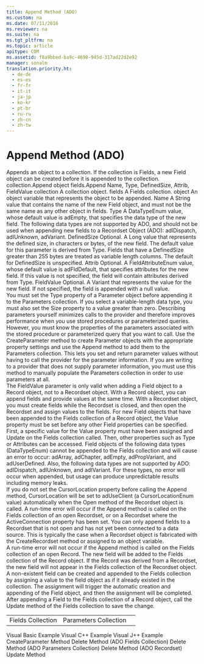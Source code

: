```yaml
---
title: Append Method (ADO)
ms.custom: na
ms.date: 07/11/2016
ms.reviewer: na
ms.suite: na
ms.tgt_pltfrm: na
ms.topic: article
apitype: COM
ms.assetid: f8a9bbed-ba9c-4698-945d-317ad22d2e92
manager: sonalm
translation.priority.ht: 
  - de-de
  - es-es
  - fr-fr
  - it-it
  - ja-jp
  - ko-kr
  - pt-br
  - ru-ru
  - zh-cn
  - zh-tw
---
```

# Append Method (ADO)
<?xml version="1.0" encoding="utf-8"?>
<developerReferenceWithSyntaxDocument xmlns="http://ddue.schemas.microsoft.com/authoring/2003/5" xmlns:xlink="http://www.w3.org/1999/xlink" xmlns:xsi="http://www.w3.org/2001/XMLSchema-instance" xsi:schemaLocation="http://ddue.schemas.microsoft.com/authoring/2003/5 http://dduestorage.blob.core.windows.net/ddueschema/developer.xsd">
  <introduction>
    <para>Appends an object to a collection. If the collection is <legacyLink xlink:href="7c371474-b88f-4730-afa5-44163a0488d5">Fields</legacyLink>, a new <legacyLink xlink:href="b10a72fc-3c4b-4186-a70b-993dc9f7a092">Field</legacyLink> object can be created before it is appended to the collection.</para>
  </introduction>
  <syntaxSection>
    <legacySyntax>
collection.Append object
fields.Append Name, Type, DefinedSize, Attrib, FieldValue</legacySyntax>
  </syntaxSection>
  <parameters>
    <content>
      <definitionTable>
        <definedTerm> <legacyItalic>collection</legacyItalic> </definedTerm>
        <definition>
          <para>A collection object.</para>
        </definition>
        <definedTerm> <legacyItalic>fields</legacyItalic> </definedTerm>
        <definition>
          <para>A <unmanagedCodeEntityReference>Fields</unmanagedCodeEntityReference> collection.</para>
        </definition>
        <definedTerm> <legacyItalic>object</legacyItalic> </definedTerm>
        <definition>
          <para>An object variable that represents the object to be appended.</para>
        </definition>
        <definedTerm> <legacyItalic>Name</legacyItalic> </definedTerm>
        <definition>
          <para>A <languageKeyword>String</languageKeyword> value that contains the name of the new <unmanagedCodeEntityReference>Field</unmanagedCodeEntityReference> object, and must not be the same name as any other object in <legacyItalic>fields</legacyItalic>.</para>
        </definition>
        <definedTerm> <legacyItalic>Type</legacyItalic> </definedTerm>
        <definition>
          <para>A <legacyLink xlink:href="2c57eca6-9336-4b06-ba10-9fef5926b1d0">DataTypeEnum</legacyLink> value, whose default value is <legacyBold>adEmpty</legacyBold>, that specifies the data type of the new field. The following data types are not supported by ADO, and should not be used when appending new fields to a <link xlink:href="ede1415f-c3df-4cc5-a05b-2576b2b84b60">Recordset Object (ADO)</link>: <legacyBold>adIDispatch</legacyBold>, <legacyBold>adIUnknown</legacyBold>, <legacyBold>adVariant</legacyBold>.</para>
        </definition>
        <definedTerm> <legacyItalic>DefinedSize</legacyItalic> </definedTerm>
        <definition>
          <para>Optional. A <languageKeyword>Long</languageKeyword> value that represents the defined size, in characters or bytes, of the new field. The default value for this parameter is derived from <parameterReference>Type</parameterReference>. Fields that have a <parameterReference>DefinedSize</parameterReference> greater than 255 bytes are treated as variable length columns. The default for <parameterReference>DefinedSize</parameterReference> is unspecified.</para>
        </definition>
        <definedTerm> <legacyItalic>Attrib</legacyItalic> </definedTerm>
        <definition>
          <para>Optional. A <legacyLink xlink:href="6e34d886-005a-40dc-bd5c-6adcbf81e5cd">FieldAttributeEnum</legacyLink> value, whose default value is <legacyBold>adFldDefault</legacyBold>, that specifies attributes for the new field. If this value is not specified, the field will contain attributes derived from <parameterReference>Type</parameterReference>.</para>
        </definition>
        <definedTerm> <legacyItalic>FieldValue</legacyItalic> </definedTerm>
        <definition>
          <para>Optional. A <languageKeyword>Variant</languageKeyword> that represents the value for the new field. If not specified, the field is appended with a null value.</para>
        </definition>
      </definitionTable>
    </content>
  </parameters>
  <languageReferenceRemarks>
    <content />
    <sections>
      <section>
        <title>Parameters Collection</title>
        <content>
          <para>You must set the <legacyLink xlink:href="8a4c079f-9f4f-4545-801d-85983b8db71e">Type</legacyLink> property of a <legacyLink xlink:href="e010e794-7f0f-4026-8b5b-37328e437d63">Parameter</legacyLink> object before appending it to the <legacyLink xlink:href="497cae10-3913-422a-9753-dcbb0a639b1b">Parameters</legacyLink> collection. If you select a variable-length data type, you must also set the <legacyLink xlink:href="e6bad449-ebdb-4dd3-886a-9e6f1e7ee5d2">Size</legacyLink> property to a value greater than zero.</para>
          <para>Describing parameters yourself minimizes calls to the provider and therefore improves performance when you use stored procedures or parameterized queries. However, you must know the properties of the parameters associated with the stored procedure or parameterized query that you want to call. </para>
          <para>Use the <legacyLink xlink:href="9666fdcc-0544-4ed7-a97b-c415f2a56d7e">CreateParameter</legacyLink> method to create <unmanagedCodeEntityReference>Parameter</unmanagedCodeEntityReference> objects with the appropriate property settings and use the <unmanagedCodeEntityReference>Append</unmanagedCodeEntityReference> method to add them to the <legacyLink xlink:href="497cae10-3913-422a-9753-dcbb0a639b1b">Parameters</legacyLink> collection. This lets you set and return parameter values without having to call the provider for the parameter information. If you are writing to a provider that does not supply parameter information, you must use this method to manually populate the <unmanagedCodeEntityReference>Parameters</unmanagedCodeEntityReference> collection in order to use parameters at all.</para>
        </content>
      </section>
      <section>
        <title>Fields Collection</title>
        <content>
          <para>The <legacyItalic>FieldValue</legacyItalic> parameter is only valid when adding a <unmanagedCodeEntityReference>Field</unmanagedCodeEntityReference> object to a <legacyLink xlink:href="db83ed2c-a8e3-460c-8682-64667e4d5d01">Record</legacyLink> object, not to a <unmanagedCodeEntityReference>Recordset</unmanagedCodeEntityReference> object. With a <unmanagedCodeEntityReference>Record</unmanagedCodeEntityReference> object, you can append fields and provide values at the same time. With a <unmanagedCodeEntityReference>Recordset</unmanagedCodeEntityReference> object, you must create fields while the <unmanagedCodeEntityReference>Recordset</unmanagedCodeEntityReference> is closed, and then open the <unmanagedCodeEntityReference>Recordset</unmanagedCodeEntityReference> and assign values to the fields.</para>
          <alert class="note">
            <para>For new <unmanagedCodeEntityReference>Field</unmanagedCodeEntityReference> objects that have been appended to the <unmanagedCodeEntityReference>Fields</unmanagedCodeEntityReference> collection of a <unmanagedCodeEntityReference>Record</unmanagedCodeEntityReference> object, the <legacyLink xlink:href="48919c74-86d4-462e-99b9-8854ceb8d683">Value</legacyLink> property must be set before any other <unmanagedCodeEntityReference>Field</unmanagedCodeEntityReference> properties can be specified. First, a specific value for the <unmanagedCodeEntityReference>Value</unmanagedCodeEntityReference> property must have been assigned and <legacyLink xlink:href="6b2a9c31-1a7e-40db-8a53-30720d0f6cc1">Update</legacyLink> on the <unmanagedCodeEntityReference>Fields</unmanagedCodeEntityReference> collection called. Then, other properties such as <legacyLink xlink:href="8a4c079f-9f4f-4545-801d-85983b8db71e">Type</legacyLink> or <legacyLink xlink:href="acc15d40-68a6-4ba9-85bd-12d331aecaa6">Attributes</legacyLink> can be accessed. <unmanagedCodeEntityReference>Field</unmanagedCodeEntityReference> objects of the following data types (<legacyBold>DataTypeEnum</legacyBold>) cannot be appended to the <unmanagedCodeEntityReference>Fields</unmanagedCodeEntityReference> collection and will cause an error to occur: <legacyBold>adArray</legacyBold>, <legacyBold>adChapter</legacyBold>, <legacyBold>adEmpty</legacyBold>, <legacyBold>adPropVariant</legacyBold>, and <legacyBold>adUserDefined</legacyBold>. Also, the following data types are not supported by ADO: <legacyBold>adIDispatch</legacyBold>, <legacyBold>adIUnknown</legacyBold>, and <legacyBold>adIVariant</legacyBold>. For these types, no error will occur when appended, but usage can produce unpredictable results including memory leaks.</para>
          </alert>
        </content>
      </section>
      <section>
        <title>Recordset</title>
        <content>
          <para>If you do not set the <legacyLink xlink:href="39c8d86e-7ee9-4182-be5e-aad5ce952f84">CursorLocation</legacyLink> property before calling the <unmanagedCodeEntityReference>Append</unmanagedCodeEntityReference> method, <unmanagedCodeEntityReference>CursorLocation</unmanagedCodeEntityReference> will be set to <legacyBold>adUseClient</legacyBold> (a <legacyLink xlink:href="acb255ff-1734-4b70-89bb-aef862b4c63b">CursorLocationEnum</legacyLink> value) automatically when the <legacyLink xlink:href="3236749c-4b71-4235-89e2-ccdfaaa9319d">Open</legacyLink> method of the <legacyLink xlink:href="ede1415f-c3df-4cc5-a05b-2576b2b84b60">Recordset</legacyLink> object is called.</para>
          <para>A run-time error will occur if the <unmanagedCodeEntityReference>Append </unmanagedCodeEntityReference>method is called on the <unmanagedCodeEntityReference>Fields</unmanagedCodeEntityReference> collection of an open <unmanagedCodeEntityReference>Recordset</unmanagedCodeEntityReference>, or on a <unmanagedCodeEntityReference>Recordset</unmanagedCodeEntityReference> where the <legacyLink xlink:href="52d0a96c-14fb-4ad9-b004-4d821bc0a6db">ActiveConnection</legacyLink> property has been set. You can only append fields to a <unmanagedCodeEntityReference>Recordset</unmanagedCodeEntityReference> that is not open and has not yet been connected to a data source. This is typically the case when a <unmanagedCodeEntityReference>Recordset</unmanagedCodeEntityReference> object is fabricated with the <legacyLink xlink:href="6840b1e5-c04d-4d3e-9dcc-42128c83492f">CreateRecordset</legacyLink> method or assigned to an object variable.</para>
        </content>
      </section>
      <section>
        <title>Record</title>
        <content>
          <para>A run-time error will not occur if the <unmanagedCodeEntityReference>Append</unmanagedCodeEntityReference> method is called on the <unmanagedCodeEntityReference>Fields</unmanagedCodeEntityReference> collection of an open <unmanagedCodeEntityReference>Record</unmanagedCodeEntityReference>. The new field will be added to the <unmanagedCodeEntityReference>Fields</unmanagedCodeEntityReference> collection of the <unmanagedCodeEntityReference>Record</unmanagedCodeEntityReference> object. If the <unmanagedCodeEntityReference>Record</unmanagedCodeEntityReference> was derived from a <unmanagedCodeEntityReference>Recordset</unmanagedCodeEntityReference>, the new field will not appear in the <unmanagedCodeEntityReference>Fields</unmanagedCodeEntityReference> collection of the <unmanagedCodeEntityReference>Recordset</unmanagedCodeEntityReference> object.</para>
          <para>A non-existent field can be created and appended to the <unmanagedCodeEntityReference>Fields</unmanagedCodeEntityReference> collection by assigning a value to the field object as if it already existed in the collection. The assignment will trigger the automatic creation and appending of the <unmanagedCodeEntityReference>Field</unmanagedCodeEntityReference> object, and then the assignment will be completed.</para>
          <para>After appending a <unmanagedCodeEntityReference>Field</unmanagedCodeEntityReference> to the <unmanagedCodeEntityReference>Fields</unmanagedCodeEntityReference> collection of a <unmanagedCodeEntityReference>Record</unmanagedCodeEntityReference> object, call the <unmanagedCodeEntityReference>Update</unmanagedCodeEntityReference> method of the <unmanagedCodeEntityReference>Fields</unmanagedCodeEntityReference> collection to save the change.</para>
        </content>
      </section>
    </sections>
  </languageReferenceRemarks>
  <section>
    <title>Applies To</title>
    <content>
      <table xmlns:caps="http://schemas.microsoft.com/build/caps/2013/11">
        <tbody>
          <tr>
            <TD>
              <para>
                <link xlink:href="7c371474-b88f-4730-afa5-44163a0488d5">Fields Collection</link>
              </para>
            </TD>
            <TD>
              <para>
                <link xlink:href="497cae10-3913-422a-9753-dcbb0a639b1b">Parameters Collection</link>
              </para>
            </TD>
            <TD>
              <para> </para>
            </TD>
          </tr>
        </tbody>
      </table>
    </content>
  </section>
  <relatedTopics>
<link xlink:href="46908cbd-434f-43e7-a794-ed0be0e0c0a7">Visual Basic Example</link>
<link xlink:href="b57d144c-0a34-49c8-94cf-e5981edfcca6">Visual C++ Example</link>
<link xlink:href="9673f232-fa58-4439-995a-b4066db628aa">Visual J++ Example</link>
<link xlink:href="9666fdcc-0544-4ed7-a97b-c415f2a56d7e">CreateParameter Method</link>
<link xlink:href="25bedc25-c51c-4cab-96ce-930b959965d9">Delete Method (ADO Fields Collection)</link>
<link xlink:href="160c575e-df63-4ade-a2d3-5fd8f72e70cc">Delete Method (ADO Parameters Collection)</link>
<link xlink:href="1eb9209c-602c-4507-b0c2-6527a599b67d">Delete Method (ADO Recordset)</link>
<link xlink:href="6b2a9c31-1a7e-40db-8a53-30720d0f6cc1">Update Method</link>
</relatedTopics>
</developerReferenceWithSyntaxDocument>